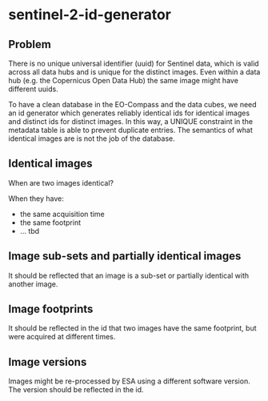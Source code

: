 # sentinel-2-id-generator

## Problem

There is no unique universal identifier (uuid) for Sentinel data, which is valid across all data hubs and is unique for the distinct images. Even within a data hub (e.g. the Copernicus Open Data Hub) the same image might have different uuids.

To have a clean database in the EO-Compass and the data cubes, we need an id generator which generates reliably identical ids for identical images and distinct ids for distinct images. In this way, a UNIQUE constraint in the metadata table is able to prevent duplicate entries. The semantics of what identical images are is not the job of the database.

## Identical images 

When are two images identical?

When they have:

- the same acquisition time
- the same footprint
- ... tbd

## Image sub-sets and partially identical images

It should be reflected that an image is a sub-set or partially identical with another image.

## Image footprints

It should be reflected in the id that two images have the same footprint, but were acquired at different times.

## Image versions

Images might be re-processed by ESA using a different software version. The version should be reflected in the id.
